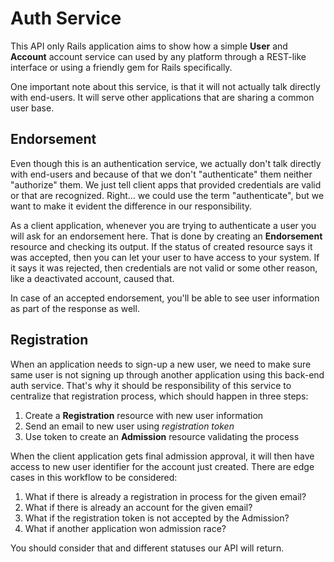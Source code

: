 # Auth Service

This API only Rails application aims to show how a simple **User** and
**Account** account service can used by any platform through a REST-like
interface or using a friendly gem for Rails specifically.

One important note about this service, is that it will not actually talk
directly with end-users. It will serve other applications that are sharing a
common user base.

## Endorsement

Even though this is an authentication service, we actually don't talk directly
with end-users and because of that we don't "authenticate" them neither
"authorize" them. We just tell client apps that provided credentials are valid
or that are recognized. Right... we could use the term "authenticate", but
we want to make it evident the difference in our responsibility.

As a client application, whenever you are trying to authenticate a user you
will ask for an endorsement here. That is done by creating an **Endorsement**
resource and checking its output. If the status of created resource says it
was accepted, then you can let your user to have access to your system. If it
says it was rejected, then credentials are not valid or some other reason,
like a deactivated account, caused that.

In case of an accepted endorsement, you'll be able to see user information
as part of the response as well.

## Registration

When an application needs to sign-up a new user, we need to make sure same
user is not signing up through another application using this back-end auth
service. That's why it should be responsibility of this service to centralize
that registration process, which should happen in three steps:

  1. Create a **Registration** resource with new user information
  2. Send an email to new user using *registration token*
  3. Use token to create an **Admission** resource validating the process

When the client application gets final admission approval, it will then have
access to new user identifier for the account just created. There are edge
cases in this workflow to be considered:

  1. What if there is already a registration in process for the given email?
  2. What if there is already an account for the given email?
  3. What if the registration token is not accepted by the Admission?
  4. What if another application won admission race?

You should consider that and different statuses our API will return.
